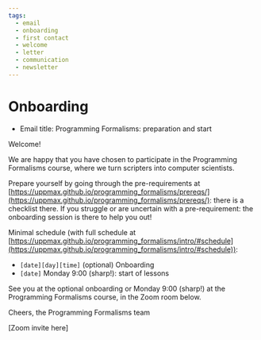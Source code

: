 ```yaml
---
tags:
  - email
  - onboarding
  - first contact
  - welcome
  - letter
  - communication
  - newsletter
---
```


# Onboarding

- Email title: Programming Formalisms: preparation and start

Welcome!

We are happy that you have chosen to participate
in the Programming Formalisms course,
where we turn scripters into computer scientists.

Prepare yourself by going through the
pre-requirements at
[https://uppmax.github.io/programming_formalisms/prereqs/](https://uppmax.github.io/programming_formalisms/prereqs/):
there is a checklist there. If you struggle or are uncertain
with a pre-requirement: the onboarding session is there to help you out!

Minimal schedule (with full schedule at
[https://uppmax.github.io/programming_formalisms/intro/#schedule](https://uppmax.github.io/programming_formalisms/intro/#schedule)):

- `[date][day][time]` (optional) Onboarding
- `[date]` Monday 9:00 (sharp!): start of lessons

See you at the optional onboarding or Monday 9:00 (sharp!)
at the Programming Formalisms course, in the Zoom room below.

Cheers, the Programming Formalisms team

[Zoom invite here]
